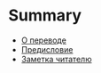 # Summary

* [О переводе](README.md)
* [Предисловие](predislovie/README.md)
* [Заметка читателю](zametka_chitatelyu/README.md)

